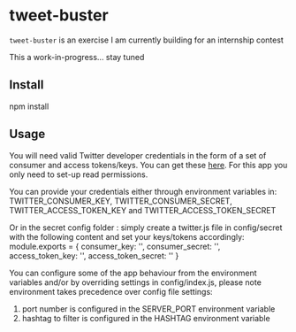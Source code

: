 tweet-buster
============

`tweet-buster` is an exercise I am currently building for an internship contest

This a work-in-progress... stay tuned

Install
-------

npm install

Usage
-----

You will need valid Twitter developer credentials in the form of a set of consumer and access tokens/keys.  You can get these [here](https://apps.twitter.com/).  For this app you only need to set-up read permissions.

You can provide your credentials either through environment variables in: TWITTER_CONSUMER_KEY, TWITTER_CONSUMER_SECRET, TWITTER_ACCESS_TOKEN_KEY and TWITTER_ACCESS_TOKEN_SECRET

Or in the secret config folder : simply create a twitter.js file in config/secret with the following content and set your keys/tokens accordingly:
module.exports = {
    consumer_key: '',
    consumer_secret: '',
    access_token_key: '',
    access_token_secret: ''
}

You can configure some of the app behaviour from the environment variables and/or by overriding settings in config/index.js, please note environment takes precedence over config file settings:
1.  port number is configured in the SERVER_PORT environment variable
2.  hashtag to filter is configured in the HASHTAG environment variable

